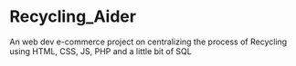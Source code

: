 # Recycling_Aider
An web dev e-commerce project on centralizing the process of Recycling using HTML, CSS, JS, PHP and a little bit of SQL
